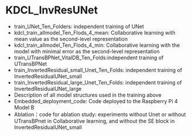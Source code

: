 # KDCL_InvResUNet

- train_UNet_Ten_Folders: independent training of UNet
- kdcl_train_allmodel_Ten_Flods_4_mean: Collaborative learning with mean value as the second-level representation 
- kdcl_train_allmodel_Ten_Flods_4_min: Collaborative learning with the model with minimal error as the second-level representation
- train_UTransBPNet_VitalDB_Ten_Folds:independent training of UTransBPNet
- train_InvertedResidual_small_Unet_Ten_Folds: independent training of InvertedResidualUNet_small 
- train_InvertedResidual_large_Unet_Ten_Folds: independent training of InvertedResidualUNet_large 
- Description of all model structures used in the training above 
- Embedded_deployment_code: Code deployed to the Raspberry Pi 4 Model B
- Ablation：code for ablation study: experiments without Unet or without UTransBPnet in Collaborative learning, and without the SE block in InvertedResidualUNet_small


